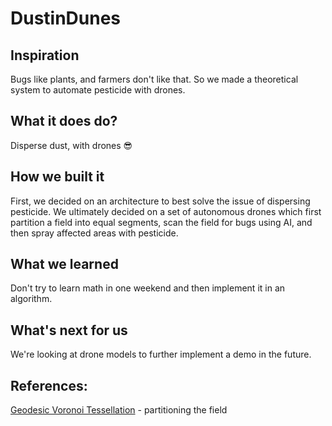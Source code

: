 # DustinDunes
## Inspiration

Bugs like plants, and farmers don't like that. So we made a theoretical system to automate pesticide with drones.

## What it does do?
 
Disperse dust, with drones 😎

## How we built it

First, we decided on an architecture to best solve the issue of dispersing pesticide.
We ultimately decided on a set of autonomous drones which first partition a field into equal segments, scan the field for bugs using AI, and then spray affected areas with pesticide.

## What we learned

Don't try to learn math in one weekend and then implement it in an algorithm.

## What's next for us
We're looking at drone models to further implement a demo in the future.

## References:

[Geodesic Voronoi Tessellation](https://arxiv.org/pdf/1803.03526.pdf) - partitioning the field
